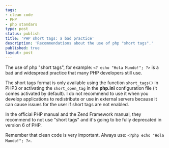 ```yaml
---
tags:
- clean code
- PHP
- php standars
type: post
status: publish
title: 'PHP short tags: a bad practice'
description: 'Recommendations about the use of php "short tags".'
published: true
layout: post
---
```

The use of php "short tags", for example: `<? echo "Hola Mundo!"; ?>` is a bad and widespread practice that many PHP developers still use.

The short tags format is only available using the function `short_tags()` in PHP3 or activating the `short_open_tag` in the **php.ini** configuration file (it comes activated by default). I do not recommend to use it when you develop applications to redistribute or use in external servers because it can cause issues for the user if short tags are not enabled.

In the official PHP manual and the Zend Framework manual, they recommend to not use "short tags" and it's going to be fully deprecated in version 6 of PHP.

Remember that clean code is very important. Always use: `<?php echo "Hola Mundo!"; ?>`.
